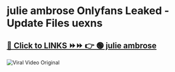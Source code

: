 
 # julie ambrose Onlyfans Leaked - Update Files uexns

## <h2><a href="https://clipsfans.com/julie_ambrose&ref=git">🔗 Click to LINKS ⏩⏩ 👉 🟢 julie ambrose </a></h2>

<a href="https://clipsfans.com/julie_ambrose&ref=git" rel="nofollow" data-target="animated-image.originalLink"><img src="https://i.ibb.co.com/xMMVF88/686577567.gif" alt="Viral Video Original" style="max-width: 100%; display: inline-block;" data-target="animated-image.originalImage"></a>

